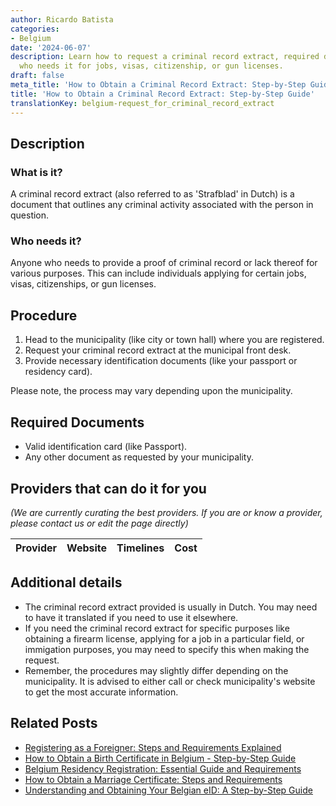 ```yaml
---
author: Ricardo Batista
categories:
- Belgium
date: '2024-06-07'
description: Learn how to request a criminal record extract, required documents, and
  who needs it for jobs, visas, citizenship, or gun licenses.
draft: false
meta_title: 'How to Obtain a Criminal Record Extract: Step-by-Step Guide'
title: 'How to Obtain a Criminal Record Extract: Step-by-Step Guide'
translationKey: belgium-request_for_criminal_record_extract
---
```


## Description
### What is it?
A criminal record extract (also referred to as 'Strafblad' in Dutch) is a document that outlines any criminal activity associated with the person in question.

### Who needs it?
Anyone who needs to provide a proof of criminal record or lack thereof for various purposes. This can include individuals applying for certain jobs, visas, citizenships, or gun licenses.

## Procedure

1. Head to the municipality (like city or town hall) where you are registered.
2. Request your criminal record extract at the municipal front desk.
3. Provide necessary identification documents (like your passport or residency card).

Please note, the process may vary depending upon the municipality.

## Required Documents

- Valid identification card (like Passport). 
- Any other document as requested by your municipality.

## Providers that can do it for you

_(We are currently curating the best providers. If you are or know a provider, please contact us or edit the page directly)_

| Provider        |     Website     |     Timelines    |       Cost      |
| :-------------: | :-------------: |  :-------------: | :-------------: |

## Additional details

- The criminal record extract provided is usually in Dutch. You may need to have it translated if you need to use it elsewhere.
- If you need the criminal record extract for specific purposes like obtaining a firearm license, applying for a job in a particular field, or immigation purposes, you may need to specify this when making the request.
- Remember, the procedures may slightly differ depending on the municipality. It is advised to either call or check municipality's website to get the most accurate information.


## Related Posts

- [Registering as a Foreigner: Steps and Requirements Explained](https://tramitit.com/guides/belgium/registration_in_the_foreigners_registers/)
- [How to Obtain a Birth Certificate in Belgium - Step-by-Step Guide](https://tramitit.com/guides/belgium/request_for_birth_certificate/)
- [Belgium Residency Registration: Essential Guide and Requirements](https://tramitit.com/guides/belgium/registration_in_the_population_registers/)
- [How to Obtain a Marriage Certificate: Steps and Requirements](https://tramitit.com/guides/belgium/request_for_marriage_certificate/)
- [Understanding and Obtaining Your Belgian eID: A Step-by-Step Guide](https://tramitit.com/guides/belgium/request_for_identity_card/)
